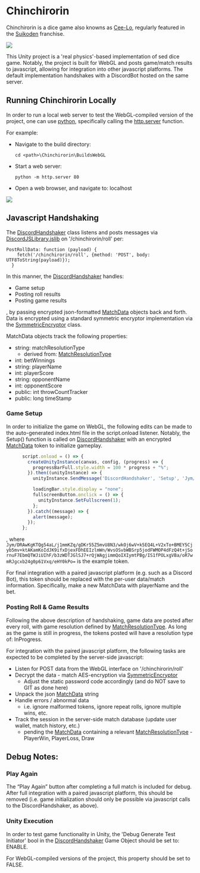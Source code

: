 # Chinchirorin

Chinchirorin is a dice game also knowns as [Cee-Lo](https://en.wikipedia.org/wiki/Cee-lo), regularly featured in the [Suikoden](https://en.wikipedia.org/wiki/Suikoden) franchise.

![](/DocResources/Chinchirorin.png)

This Unity project is a 'real physics'-based implementation of sed dice game.  Notably, the project is built for WebGL and posts game/match results to javascript, allowing for integration into other javascript platforms.  The default implementation handshakes with a DiscordBot hosted on the same server.

## Running Chinchirorin Locally

In order to run a local web server to test the WebGL-compiled version of the project, one can use [python](https://www.python.org/), specifically calling the [http.server](https://docs.python.org/3/library/http.server.html) function. 

For example:
* Navigate to the build directory:

    ```cd <path>\Chinchirorin\BuildsWebGL```

* Start a web server:

    ```python -m http.server 80```

* Open a web browser, and navigate to: localhost

![](/DocResources/ChinchirorinInFirefox.png)

## Javascript Handshaking

The [DiscordHandshaker](/Assets/Scripts/Utility/DiscordHandshaker.cs) class listens and posts messages via [DiscordJSLibrary.jslib](/Assets/Plugins/DiscordJSLibrary.jslib) on '/chinchirorin/roll' per:
```
PostRollData: function (payload) {
    fetch('/chinchirorin/roll', {method: 'POST', body: UTF8ToString(payload)});
  }
```

In this manner, the [DiscordHandshaker](/Assets/Scripts/Utility/DiscordHandshaker.cs) handles:
* Game setup 
* Posting roll results
* Posting game results

, by passing encrypted json-formatted [MatchData](/Assets/Scripts/Score/MatchData.cs) objects back and forth.  Data is encrypted using a standard symmetric encryptor implementation via the [SymmetricEncryptor](/Assets/Scripts/Utility/SymmetricEncryptor.cs) class.

MatchData objects track the following properties:
* string:  matchResolutionType
    * derived from: [MatchResolutionType](/Assets/Scripts//Score/MatchResolutionType.cs)
* int: betWinnings
* string:  playerName
* int: playerScore
* string:  opponentName
* int: opponentScore
* public: int throwCountTracker
* public: long timeStamp

### Game Setup

In order to initialize the game on WebGL, the following edits can be made to the auto-generated index.html file in the script.onload listener.  Notably, the Setup() function is called on [DiscordHandshaker](/Assets/Scripts/Utility/DiscordHandshaker.cs) with an encrypted [MatchData](/Assets/Scripts/Score/MatchData.cs) token to initialize gameplay.

```js
      script.onload = () => {
        createUnityInstance(canvas, config, (progress) => {
          progressBarFull.style.width = 100 * progress + "%";
        }).then((unityInstance) => {
          unityInstance.SendMessage('DiscordHandshaker', 'Setup', 'Jym/DRAwKgKTQg54aL/j1mmKZq/gDKr55Z5mvU8N3/wkOj6wV+k5EQ4L+V2xTo+BMEY5Cjyb5mv+ktAKamKoIdJK9ifxDjexFDhEEIzlmWn/WvsOSvbWBSrp5jodFWMOP4dFzQ4t+jSornuF7EbmQTWJiUIhF/b3zWDTJGlSJ7+rQjWAgjimmQoIXIymtPBg/IS1fPOLxgVBa/oR7wmRJgcxb24g0p61Vxq/eHY0kPo=');

          loadingBar.style.display = "none";
          fullscreenButton.onclick = () => {
            unityInstance.SetFullscreen(1);
          };
        }).catch((message) => {
          alert(message);
        });
      };
```
, where `Jym/DRAwKgKTQg54aL/j1mmKZq/gDKr55Z5mvU8N3/wkOj6wV+k5EQ4L+V2xTo+BMEY5Cjyb5mv+ktAKamKoIdJK9ifxDjexFDhEEIzlmWn/WvsOSvbWBSrp5jodFWMOP4dFzQ4t+jSornuF7EbmQTWJiUIhF/b3zWDTJGlSJ7+rQjWAgjimmQoIXIymtPBg/IS1fPOLxgVBa/oR7wmRJgcxb24g0p61Vxq/eHY0kPo=` is the example token.

For final integration with a paired javascript platform (e.g. such as a Discord Bot), this token should be replaced with the per-user data/match information.  Specifically, make a new MatchData with playerName and the bet.

### Posting Roll & Game Results

Following the above description of handshaking, game data are posted after every roll, with game resolution defined by [MatchResolutionType](/Assets/Scripts//Score/MatchResolutionType.cs).  As long as the game is still in progress, the tokens posted will have a resolution type of:  InProgress.

For integration with the paired javascript platform, the following tasks are expected to be completed by the server-side javascript:

* Listen for POST data from the WebGL interface on '/chinchirorin/roll'
* Decrypt the data - match AES-encryption via [SymmetricEncryptor](/Assets/Scripts/Utility/SymmetricEncryptor.cs)
    * Adjust the static password code accordingly (and do NOT save to GIT as done here)
* Unpack the json [MatchData](/Assets/Scripts/Score/MatchData.cs) string
* Handle errors / abnormal data
    * i.e. ignore malformed tokens, ignore repeat rolls, ignore multiple wins, etc.
* Track the session in the server-side match database (update user wallet, match history, etc.)
    * pending the [MatchData](/Assets/Scripts/Score/MatchData.cs) containing a relevant [MatchResolutionType](/Assets/Scripts//Score/MatchResolutionType.cs) - PlayerWin, PlayerLoss, Draw

## Debug Notes:

### Play Again

The “Play Again” button after completing a full match is included for debug.  After full integration with a paired javascript platform, this should be removed (i.e. game initialization should only be possible via javascript calls to the DiscordHandshaker, as above).

### Unity Execution

In order to test game functionality in Unity, the 'Debug Generate Test Initiator' bool in the [DiscordHandshaker](/Assets/Scripts/Utility/DiscordHandshaker.cs) Game Object should be set to:  ENABLE.

For WebGL-compiled versions of the project, this property should be set to FALSE.
